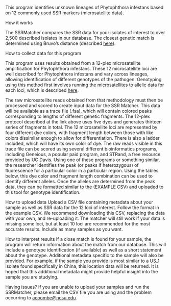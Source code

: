 This program identifies unknown lineages of Phytophthora infestans based on 12 commonly used SSR markers (microsatellite data). 

How it works

The SSRMatcher compares the SSR data for your isolates of interest to over 2,500 described isolates in our database. The closest genetic match is determined using Bruvo’s distance (described [here](https://doi.org/10.1111/j.1365-294x.2004.02209.x)).

How to collect data for this program

This program uses results obtained from a 12-plex microsatellite amplification for Phytophthora infestans. These 12 microsatellite loci are well described for Phytophthora infestans and vary across lineages, allowing identification of different genotypes of the pathogen. Genotyping using this method first involves running the microsatellites to allelic data for each loci, which is described [here](https://doi.org/10.1016/j.mimet.2012.11.021). 

The raw microsatellite reads obtained from that methodology must then be processed and scored to create input data for the SSR Matcher. This data will be available as a trace file (.fsa), which will contain colored peaks corresponding to lengths of different genetic fragments. The 12-plex protocol described at the link above uses five dyes and generates thirteen series of fragments in total. The 12 microsatellite loci are represented by four different dye colors, with fragment length between those with like colors dissimilar enough to allow for differentiation. There is also a ladder included, which will have its own color of dye. The raw reads visible in this trace file can be scored using several different bioinformatics programs, including Geneious, a popular paid program, and STRand, a free resource provided by UC Davis. Using one of these programs or something similar, the researcher identifies the peak (or peaks if heterozygous) of fluorescence for a particular color in a particular region. Using the tables below, this dye color and fragment length combination can be used to identify different alleles. Once the alleles are determined from the peak data, they can be formatted similar to the (EXAMPLE CSV) and uploaded to this tool for genotype identification. 

How to upload data
Upload a CSV file containing metadata about your sample as well as SSR data for the 12 loci of interest. Follow the format in the example CSV. We recommend downloading this CSV, replacing the data with your own, and re-uploading it. The matcher will still work if your data is missing some loci, but at least 10 loci are recommended for the most accurate results. Include as many samples as you want. 

How to interpret results
If a close match is found for your sample, the program will return information about the match from our database. This will include a genotype identification (if available) as well as a short statement about the genotype. Additional metadata specific to the sample will also be provided. For example, if the sample you provide is most similar to a US_1 isolate found specifically in China, this location data will be returned. It is hoped that this additional metadata might provide helpful insight into the sample you are studying. 

Having issues?
If you are unable to upload your samples and run the SSRMatcher, please email the CSV file you are using and the problem occurring to acoombe@ncsu.edu.
